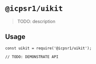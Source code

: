 # `@icpsr1/uikit`

> TODO: description

## Usage

```
const uikit = require('@icpsr1/uikit');

// TODO: DEMONSTRATE API
```
